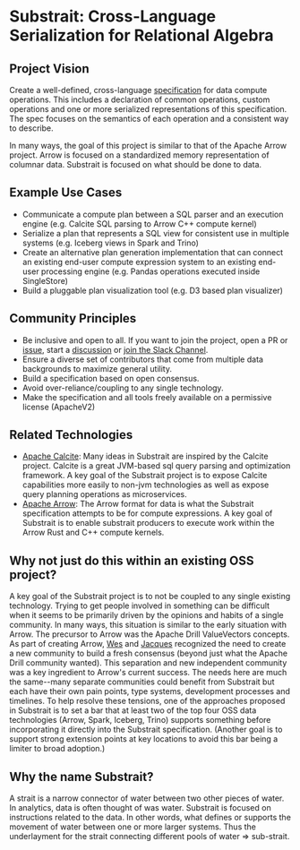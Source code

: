 # Substrait: Cross-Language Serialization for Relational Algebra

## Project Vision

Create a well-defined, cross-language [specification](spec/specification) for data compute operations. This includes a declaration of common operations, custom operations and one or more serialized representations of this specification. The spec focuses on the semantics of each operation and a consistent way to describe.

In many ways, the goal of this project is similar to that of the Apache Arrow project. Arrow is focused on a standardized memory representation of columnar data. Substrait is focused on what should be done to data.



## Example Use Cases

* Communicate a compute plan between a SQL parser and an execution engine (e.g. Calcite SQL parsing to Arrow C++ compute kernel)
* Serialize a plan that represents a SQL view for consistent use in multiple systems (e.g. Iceberg views in Spark and Trino)
* Create an alternative plan generation implementation that can connect an existing end-user compute expression system to an existing end-user processing engine (e.g. Pandas operations executed inside SingleStore)
* Build a pluggable plan visualization tool (e.g. D3 based plan visualizer)



## Community Principles

* Be inclusive and open to all. If you want to join the project, open a PR or [issue](https://github.com/substrait-io/substrait/issues), start a [discussion](https://github.com/substrait-io/substrait/discussions) or [join the Slack Channel](https://join.slack.com/t/substrait/shared_invite/zt-vivbux2c-~B1jEWcR0wYhq5k4LHuoLQ).
* Ensure a diverse set of contributors that come from multiple data backgrounds to maximize general utility.
* Build a specification based on open consensus.
* Avoid over-reliance/coupling to any single technology.
* Make the specification and all tools freely available on a permissive license (ApacheV2)



## Related Technologies

* [Apache Calcite](https://calcite.apache.org/): Many ideas in Substrait are inspired by the Calcite project. Calcite is a great JVM-based sql query parsing and optimization framework. A key goal of the Substrait project is to expose Calcite capabilities more easily to non-jvm technologies as well as expose query planning operations as microservices.
* [Apache Arrow](https://arrow.apache.org/): The Arrow format for data is what the Substrait specification attempts to be for compute expressions. A key goal of Substrait is to enable substrait producers to execute work within the Arrow Rust and C++ compute kernels.



## Why not just do this within an existing OSS project?

A key goal of the Substrait project is to not be coupled to any single existing technology. Trying to get people involved in something can be difficult when it seems to be primarily driven by the opinions and habits of a single community. In many ways, this situation is similar to the early situation with Arrow. The precursor to Arrow was the Apache Drill ValueVectors concepts. As part of creating Arrow, [Wes](https://www.linkedin.com/in/wesmckinn/) and [Jacques](https://www.linkedin.com/in/jacquesnadeau/) recognized the need to create a new community to build a fresh consensus (beyond just what the Apache Drill community wanted). This separation and new independent community was a key ingredient to Arrow's current success. The needs here are much the same--many separate communities could benefit from Substrait but each have their own pain points, type systems, development processes and timelines. To help resolve these tensions, one of the approaches proposed in Substrait is to set a bar that at least two of the top four OSS data technologies (Arrow, Spark, Iceberg, Trino) supports something before incorporating it directly into the Substrait specification. (Another goal is to support strong extension points at key locations to avoid this bar being a limiter to broad adoption.)



## Why the name Substrait?

A strait is a narrow connector of water between two other pieces of water. In analytics, data is often thought of was water. Substrait is focused on instructions related to the data. In other words, what defines or supports the movement of water between one or more larger systems. Thus the underlayment for the strait connecting different pools of water => sub-strait.
